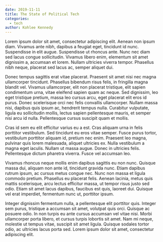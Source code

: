 ```yaml
---
date: 2019-11-11
title: The State of Political Tech
categories:
  - tech
author: Kohlee Kennedy 
---
```


Lorem ipsum dolor sit amet, consectetur adipiscing elit. Aenean non ipsum diam. Vivamus ante nibh, dapibus a feugiat eget, tincidunt id nunc. Suspendisse in elit augue. Suspendisse ut rhoncus ante. Nunc nec diam sed lacus congue sollicitudin. Vivamus libero enim, elementum sit amet dignissim a, accumsan et lorem. Nullam ultricies viverra tempor. Phasellus nibh neque, placerat sed lacus ac, semper aliquet dui.

Donec tempus sagittis erat vitae placerat. Praesent sit amet nisi nec magna ullamcorper tincidunt. Phasellus bibendum risus felis, in fringilla magna blandit vel. Vivamus ullamcorper, elit non placerat tristique, elit sapien condimentum urna, vitae eleifend sapien quam ac neque. Sed dignissim, leo eget tristique pretium, massa leo cursus arcu, eget placerat elit eros id purus. Donec scelerisque orci nec felis convallis ullamcorper. Nullam massa nisi, dapibus quis ipsum ac, hendrerit tempus nulla. Curabitur vulputate, ligula eu sollicitudin mollis, lectus sapien pellentesque mauris, et semper nisi arcu id nulla. Pellentesque cursus suscipit quam et mollis.

Cras id sem eu elit efficitur varius eu a est. Cras aliquam urna in felis porttitor vestibulum. Sed tincidunt eu eros vitae semper. Fusce purus tortor, vestibulum porttitor aliquam id, pretium nec enim. Praesent leo magna, pulvinar quis lorem malesuada, aliquet ultricies ex. Nulla vestibulum a magna eget iaculis. Nullam ut massa augue. Donec in ultricies felis. Pellentesque dictum pharetra viverra. Fusce vel accumsan leo.

Vivamus rhoncus neque mollis enim dapibus sagittis eu non nunc. Quisque massa dui, aliquam non ante id, tincidunt gravida nunc. Etiam dapibus rutrum ipsum, ac cursus metus congue nec. Nunc non massa et ligula commodo pretium. Phasellus eu placerat felis. Aenean lacinia, metus quis mattis scelerisque, arcu lectus efficitur massa, ut tempor risus justo sed odio. Etiam sit amet lacus dapibus, faucibus est quis, laoreet dui. Quisque vel erat imperdiet, fermentum nunc ut, porttitor ipsum.

Integer dignissim fermentum nulla, a pellentesque elit porttitor quis. Integer sem purus, tristique a accumsan sit amet, volutpat quis orci. Quisque ac posuere odio. In non turpis eu ante cursus accumsan vel vitae nisi. Morbi ullamcorper porta libero, et cursus turpis lobortis sit amet. Nam mi neque, molestie ut tempus vitae, suscipit sit amet ligula. Quisque sodales tortor odio, ac ultricies lacus porta sed. Lorem ipsum dolor sit amet, consectetur adipiscing elit.
